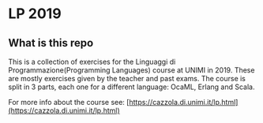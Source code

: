 # LP 2019
## What is this repo
This is a collection of exercises for the Linguaggi di Programmazione(Programming Languages) course at UNIMI in 2019. These are mostly exercises given by the teacher and past exams. The course is split in 3 parts, each one for a different language: OcaML, Erlang and Scala.

For more info about the course see: [https://cazzola.di.unimi.it/lp.html](https://cazzola.di.unimi.it/lp.html)
